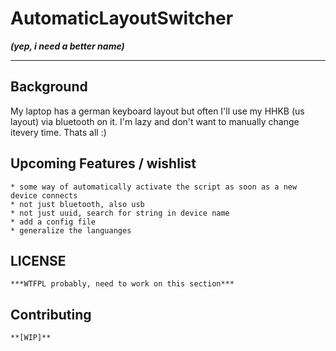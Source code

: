 # AutomaticLayoutSwitcher
***(yep, i need a better name)***

---


## Background

My laptop has a german keyboard layout but often I'll use my HHKB (us layout) via bluetooth on it.
I'm lazy and don't want to manually change itevery time. Thats all :)

## Upcoming Features / wishlist

    * some way of automatically activate the script as soon as a new device connects
    * not just bluetooth, also usb
    * not just uuid, search for string in device name
    * add a config file
    * generalize the languanges

## LICENSE

    ***WTFPL probably, need to work on this section***

## Contributing

    **[WIP]**
